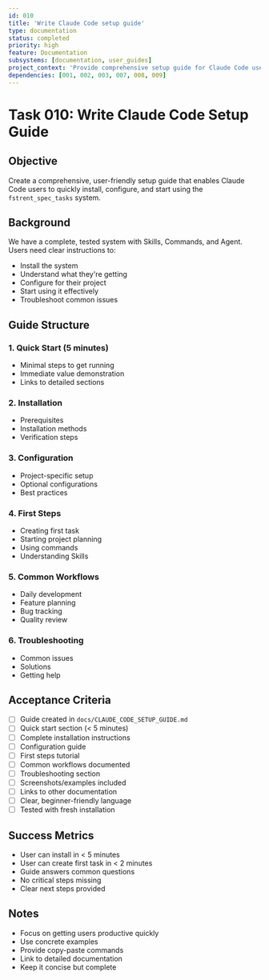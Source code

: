 ```yaml
---
id: 010
title: 'Write Claude Code setup guide'
type: documentation
status: completed
priority: high
feature: Documentation
subsystems: [documentation, user_guides]
project_context: 'Provide comprehensive setup guide for Claude Code users to quickly install and configure fstrent_spec_tasks'
dependencies: [001, 002, 003, 007, 008, 009]
---
```


# Task 010: Write Claude Code Setup Guide

## Objective
Create a comprehensive, user-friendly setup guide that enables Claude Code users to quickly install, configure, and start using the `fstrent_spec_tasks` system.

## Background
We have a complete, tested system with Skills, Commands, and Agent. Users need clear instructions to:
- Install the system
- Understand what they're getting
- Configure for their project
- Start using it effectively
- Troubleshoot common issues

## Guide Structure

### 1. Quick Start (5 minutes)
- Minimal steps to get running
- Immediate value demonstration
- Links to detailed sections

### 2. Installation
- Prerequisites
- Installation methods
- Verification steps

### 3. Configuration
- Project-specific setup
- Optional configurations
- Best practices

### 4. First Steps
- Creating first task
- Starting project planning
- Using commands
- Understanding Skills

### 5. Common Workflows
- Daily development
- Feature planning
- Bug tracking
- Quality review

### 6. Troubleshooting
- Common issues
- Solutions
- Getting help

## Acceptance Criteria

- [ ] Guide created in `docs/CLAUDE_CODE_SETUP_GUIDE.md`
- [ ] Quick start section (< 5 minutes)
- [ ] Complete installation instructions
- [ ] Configuration guide
- [ ] First steps tutorial
- [ ] Common workflows documented
- [ ] Troubleshooting section
- [ ] Screenshots/examples included
- [ ] Links to other documentation
- [ ] Clear, beginner-friendly language
- [ ] Tested with fresh installation

## Success Metrics

- User can install in < 5 minutes
- User can create first task in < 2 minutes
- Guide answers common questions
- No critical steps missing
- Clear next steps provided

## Notes

- Focus on getting users productive quickly
- Use concrete examples
- Provide copy-paste commands
- Link to detailed documentation
- Keep it concise but complete

